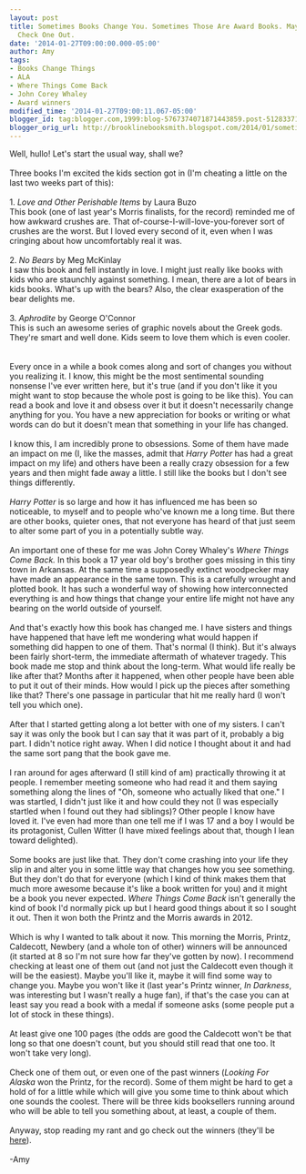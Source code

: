 ```yaml
---
layout: post
title: Sometimes Books Change You. Sometimes Those Are Award Books. Maybe You Should
  Check One Out.
date: '2014-01-27T09:00:00.000-05:00'
author: Amy
tags:
- Books Change Things
- ALA
- Where Things Come Back
- John Corey Whaley
- Award winners
modified_time: '2014-01-27T09:00:11.067-05:00'
blogger_id: tag:blogger.com,1999:blog-5767374071871443859.post-5128337167437592424
blogger_orig_url: http://brooklinebooksmith.blogspot.com/2014/01/sometimes-books-change-you-sometimes.html
---
```


Well, hullo! Let's start the usual way, shall we?<br /><br />Three books I'm excited the kids section got in (I'm cheating a little on the last two weeks part of this):<br /><br />1. <i>Love and Other Perishable Items</i> by Laura Buzo<br />This book (one of last year's Morris finalists, for the record) reminded me of how awkward crushes are. That of-course-I-will-love-you-forever sort of crushes are the worst. But I loved every second of it, even when I was cringing about how uncomfortably real it was.<br /><br />2. <i>No Bears</i> by Meg McKinlay<br />I saw this book and fell instantly in love. I might just really like books with kids who are staunchly against something. I mean, there are a lot of bears in kids books. What's up with the bears? Also, the clear exasperation of the bear delights me.<br /><br />3. <i>Aphrodite</i> by George O'Connor<br />This is such an awesome series of graphic novels about the Greek gods. They're smart and well done. Kids seem to love them which is even cooler.<br /><br /><br />Every once in a while a book comes along and sort of changes you without you realizing it. I know, this might be the most sentimental sounding nonsense I've ever written here, but it's true (and if you don't like it you might want to stop because the whole post is going to be like this). You can read a book and love it and obsess over it but it doesn't necessarily change anything for you. You have a new appreciation for books or writing or what words can do but it doesn't mean that something in your life has changed.<br /><br />I know this, I am incredibly prone to obsessions. Some of them have made an impact on me (I, like the masses, admit that<i> Harry Potter</i> has had a great impact on my life) and others have been a really crazy obsession for a few years and then might fade away a little. I still like the books but I don't see things differently.<br /><br /><i>Harry Potter </i>is so large and how it has influenced me has been so noticeable, to myself and to people who've known me a long time. But there are other books, quieter ones, that not everyone has heard of that just seem to alter some part of you in a potentially subtle way.<br /><br />An important one of these for me was John Corey Whaley's <i>Where Things Come Back. </i>In this book a 17 year old boy's brother goes missing in this tiny town in Arkansas. At the same time a supposedly extinct woodpecker may have made an appearance in the same town. This is a carefully wrought and plotted book. It has such a wonderful way of showing how interconnected everything is and how things that change your entire life might not have any bearing on the world outside of yourself.<br /><br />And that's exactly how this book has changed me. I have sisters and things have happened that have left me wondering what would happen if something did happen to one of them. That's normal (I think). But it's always been fairly short-term, the immediate aftermath of whatever tragedy. This book made me stop and think about the long-term. What would life really be like after that? Months after it happened, when other people have been able to put it out of their minds. How would I pick up the pieces after something like that? There's one passage in particular that hit me really hard (I won't tell you which one).<br /><br />After that I started getting along a lot better with one of my sisters. I can't say it was only the book but I can say that it was part of it, probably a big part. I didn't notice right away. When I did notice I thought about it and had the same sort pang that the book gave me.<br /><br />I ran around for ages afterward (I still kind of am) practically throwing it at people. I remember meeting someone who had read it and them saying something along the lines of "Oh, someone who actually liked that one." I was startled, I didn't just like it and how could they not (I was especially startled when I found out they had siblings)? Other people I know have loved it. I've even had more than one tell me if I was 17 and a boy I would be its protagonist, Cullen Witter (I have mixed feelings about that, though I lean toward delighted).<br /><br />Some books are just like that. They don't come crashing into your life they slip in and alter you in some little way that changes how you see something. But they don't do that for everyone (which I kind of think makes them that much more awesome because it's like a book written for you) and it might be a book you never expected. <i>Where Things Come Back </i>isn't generally the kind of book I'd normally pick up but I heard good things about it so I sought it out. Then it won both the Printz and the Morris awards in 2012.<br /><br />Which is why I wanted to talk about it now. This morning the Morris, Printz, Caldecott, Newbery (and a whole ton of other) winners will be announced (it started at 8 so I'm not sure how far they've gotten by now). I recommend checking at least one of them out (and not just the Caldecott even though it will be the easiest). Maybe you'll like it, maybe it will find some way to change you. Maybe you won't like it (last year's Printz winner, <i>In Darkness</i>, was interesting but I wasn't really a huge fan), if that's the case you can at least say you read a book with a medal if someone asks (some people put a lot of stock in these things).<br /><br />At least give one 100 pages (the odds are good the Caldecott won't be that long so that one doesn't count, but you should still read that one too. It won't take very long).<br /><br />Check one of them out, or even one of the past winners (<i>Looking For Alaska</i> won the Printz, for the record). Some of them might be hard to get a hold of for a little while which will give you some time to think about which one sounds the coolest. There will be three kids booksellers running around who will be able to tell you something about, at least, a couple of them.<br /><br />Anyway, stop reading my rant and go check out the winners (they'll be <a href="http://www.ala.org/">here</a>).<br /><br />-Amy